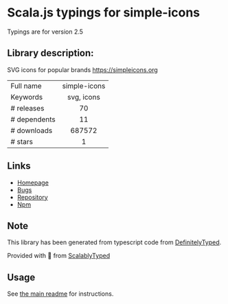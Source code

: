 
# Scala.js typings for simple-icons

Typings are for version 2.5

## Library description:
SVG icons for popular brands https://simpleicons.org

|                    |                 |
| ------------------ | :-------------: |
| Full name          | simple-icons |
| Keywords           | svg, icons |
| # releases         | 70 |
| # dependents       | 11 |
| # downloads        | 687572 |
| # stars            | 1 |

## Links
- [Homepage](https://www.simpleicons.org)
- [Bugs](https://github.com/simple-icons/simple-icons/issues)
- [Repository](https://github.com/simple-icons/simple-icons)
- [Npm](https://www.npmjs.com/package/simple-icons)
    


## Note
This library has been generated from typescript code from [DefinitelyTyped](https://definitelytyped.org).

Provided with :purple_heart: from [ScalablyTyped](https://github.com/oyvindberg/ScalablyTyped)

## Usage
See [the main readme](../../readme.md) for instructions.


